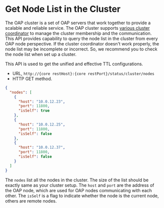 # Get Node List in the Cluster

The OAP cluster is a set of OAP servers that work together to provide a scalable and reliable service. The OAP cluster
supports [various cluster coordinator](../setup/backend/backend-cluster.md) to manage the cluster membership and the
communication.
This API provides capability to query the node list in the cluster from every OAP node perspective. If the cluster
coordinator doesn't work properly, the node list may be incomplete or incorrect. So, we recommend you to check the
node list when set up a cluster.

This API is used to get the unified and effective TTL configurations.

- URL, `http://{core restHost}:{core restPort}/status/cluster/nodes`
- HTTP GET method.

```json
{
  "nodes": [
    {
      "host": "10.0.12.23",
      "port": 11800,
      "isSelf": true
    },
    {
      "host": "10.0.12.25",
      "port": 11800,
      "isSelf": false
    },
    {
      "host": "10.0.12.37",
      "port": 11800,
      "isSelf": false
    }
  ]
}
```

The `nodes` list all the nodes in the cluster. The size of the list should be exactly same as your cluster setup.
The `host` and `port` are the address of the OAP node, which are used for OAP nodes communicating with each other. The
`isSelf` is a flag to indicate whether the node is the current node, others are remote nodes.
